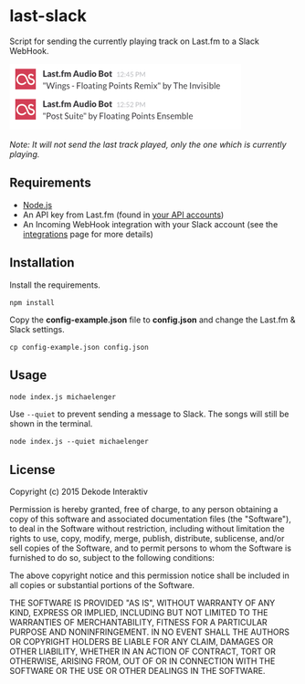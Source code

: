 # last-slack

Script for sending the currently playing track on Last.fm to a Slack WebHook.

![Screenshot](https://raw.githubusercontent.com/DekodeInteraktiv/last-slack/master/screenshot.png)

*Note: It will not send the last track played, only the one which is currently playing.*

## Requirements

* [Node.js](http://nodejs.org/)
* An API key from Last.fm (found in [your API accounts](http://www.last.fm/api/accounts))
* An Incoming WebHook integration with your Slack account (see the [integrations](https://slack.com/services) page for more details)

## Installation

Install the requirements.

```shell
npm install
```

Copy the **config-example.json** file to **config.json** and change the Last.fm & Slack settings.

```shell
cp config-example.json config.json
```

## Usage

```shell
node index.js michaelenger
```

Use `--quiet` to prevent sending a message to Slack. The songs will still be shown in the terminal.

```shell
node index.js --quiet michaelenger
```

## License

Copyright (c) 2015 Dekode Interaktiv

Permission is hereby granted, free of charge, to any person obtaining a copy of this software and associated documentation files (the "Software"), to deal in the Software without restriction, including without limitation the rights to use, copy, modify, merge, publish, distribute, sublicense, and/or sell copies of the Software, and to permit persons to whom the Software is furnished to do so, subject to the following conditions:

The above copyright notice and this permission notice shall be included in all copies or substantial portions of the Software.

THE SOFTWARE IS PROVIDED "AS IS", WITHOUT WARRANTY OF ANY KIND, EXPRESS OR IMPLIED, INCLUDING BUT NOT LIMITED TO THE WARRANTIES OF MERCHANTABILITY, FITNESS FOR A PARTICULAR PURPOSE AND NONINFRINGEMENT. IN NO EVENT SHALL THE AUTHORS OR COPYRIGHT HOLDERS BE LIABLE FOR ANY CLAIM, DAMAGES OR OTHER LIABILITY, WHETHER IN AN ACTION OF CONTRACT, TORT OR OTHERWISE, ARISING FROM, OUT OF OR IN CONNECTION WITH THE SOFTWARE OR THE USE OR OTHER DEALINGS IN THE SOFTWARE.
